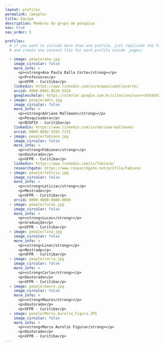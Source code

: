```yaml
---
layout: profiles
permalink: /people/
title: Equipe
description: Membros do grupo de pesquisa
nav: true
nav_order: 5

profiles:
  # if you want to include more than one profile, just replicate the following block
  # and create one content file for each profile inside _pages/

  - image: people/ana.jpg
    image_circular: false
    more_info: >
      <p><strong>Ana Paula Dalla Corte</strong></p>
      <p>Professora</p>
      <p>UFPR - Curitiba</p>
    linkedin: https://www.linkedin.com/in/anapauladallacorte/
    orcid: 0000-0001-8529-5554
    googlescholar: https://scholar.google.com.br/citations?user=XXXXXXXXXXXX
  - image: people/adri.jpg
    image_circular: false
    more_info: >
      <p><strong>Adriane Mallmann</strong></p>
      <p>Pesquisadora</p>
      <p>BIOFIX - Curitiba</p>
    linkedin: https://www.linkedin.com/in/adriane-mallmann/
    orcid: 0000-0002-5592-7132
  - image: people/fabiano.jpg
    image_circular: false
    more_info: >
      <p><strong>Fabiano</strong></p>
      <p>Doutorado</p>
      <p>UFPR - Curitiba</p>
    linkedin: https://www.linkedin.com/in/fabiano/
    researchgate: https://www.researchgate.net/profile/Fabiano
  - image: people/leticia.jpg
    image_circular: false
    more_info: >
      <p><strong>Leticia</strong></p>
      <p>Mestrado</p>
      <p>UFPR - Curitiba</p>
    orcid: 0000-0000-0000-0000
  - image: people/lucas.jpg
    image_circular: false
    more_info: >
      <p><strong>Lucas</strong></p>
      <p>Graduação</p>
      <p>UFPR - Curitiba</p>
  - image: people/lina.jpg
    image_circular: false
    more_info: >
      <p><strong>Lina</strong></p>
      <p>Mestradp</p>
      <p>UFPR - Curitiba</p>
  - image: people/carla.jpg
    image_circular: false
    more_info: >
      <p><strong>Carla</strong></p>
      <p>Doutorado</p>
      <p>UFPR - Curitiba</p>
  - image: people/mauro.jpg
    image_circular: false
    more_info: >
      <p><strong>Mauro</strong></p>
      <p>Doutorado</p>
      <p>UFPR - Curitiba</p>
  - image: people/Marco_Aurelio_Figura.JPG
    image_circular: false
    more_info: >
      <p><strong>Marco Aurelio Figura</strong></p>
      <p>Doutorado</p>
      <p>UFPR - Curitiba</p>
---
```

